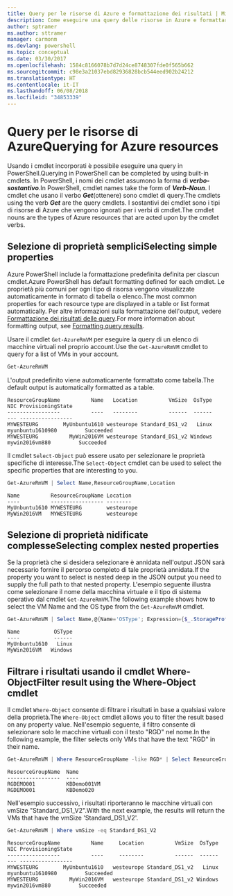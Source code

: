 ```yaml
---
title: Query per le risorse di Azure e formattazione dei risultati | Microsoft Docs
description: Come eseguire una query delle risorse in Azure e formattare i risultati.
author: sptramer
ms.author: sttramer
manager: carmonm
ms.devlang: powershell
ms.topic: conceptual
ms.date: 03/30/2017
ms.openlocfilehash: 1584c8166078b7d7d24ce8748307fde0f565b662
ms.sourcegitcommit: c98e3a21037ebd82936828bcb544eed902b24212
ms.translationtype: HT
ms.contentlocale: it-IT
ms.lasthandoff: 06/08/2018
ms.locfileid: "34853339"
---
```

# <a name="querying-for-azure-resources"></a><span data-ttu-id="4eb18-103">Query per le risorse di Azure</span><span class="sxs-lookup"><span data-stu-id="4eb18-103">Querying for Azure resources</span></span>

<span data-ttu-id="4eb18-104">Usando i cmdlet incorporati è possibile eseguire una query in PowerShell.</span><span class="sxs-lookup"><span data-stu-id="4eb18-104">Querying in PowerShell can be completed by using built-in cmdlets.</span></span> <span data-ttu-id="4eb18-105">In PowerShell, i nomi dei cmdlet assumono la forma di **_verbo-sostantivo_**.</span><span class="sxs-lookup"><span data-stu-id="4eb18-105">In PowerShell, cmdlet names take the form of **_Verb-Noun_**.</span></span> <span data-ttu-id="4eb18-106">I cmdlet che usano il verbo **_Get_**(ottenere) sono cmdlet di query.</span><span class="sxs-lookup"><span data-stu-id="4eb18-106">The cmdlets using the verb **_Get_** are the query cmdlets.</span></span> <span data-ttu-id="4eb18-107">I sostantivi dei cmdlet sono i tipi di risorse di Azure che vengono ignorati per i verbi di cmdlet.</span><span class="sxs-lookup"><span data-stu-id="4eb18-107">The cmdlet nouns are the types of Azure resources that are acted upon by the cmdlet verbs.</span></span>


## <a name="selecting-simple-properties"></a><span data-ttu-id="4eb18-108">Selezione di proprietà semplici</span><span class="sxs-lookup"><span data-stu-id="4eb18-108">Selecting simple properties</span></span>

<span data-ttu-id="4eb18-109">Azure PowerShell include la formattazione predefinita definita per ciascun cmdlet.</span><span class="sxs-lookup"><span data-stu-id="4eb18-109">Azure PowerShell has default formatting defined for each cmdlet.</span></span> <span data-ttu-id="4eb18-110">Le proprietà più comuni per ogni tipo di risorsa vengono visualizzate automaticamente in formato di tabella o elenco.</span><span class="sxs-lookup"><span data-stu-id="4eb18-110">The most common properties for each resource type are displayed in a table or list format automatically.</span></span> <span data-ttu-id="4eb18-111">Per altre informazioni sulla formattazione dell'output, vedere [Formattazione dei risultati delle query](formatting-output.md).</span><span class="sxs-lookup"><span data-stu-id="4eb18-111">For more information about formatting output, see [Formatting query results](formatting-output.md).</span></span>

<span data-ttu-id="4eb18-112">Usare il cmdlet `Get-AzureRmVM` per eseguire la query di un elenco di macchine virtuali nel proprio account.</span><span class="sxs-lookup"><span data-stu-id="4eb18-112">Use the `Get-AzureRmVM` cmdlet to query for a list of VMs in your account.</span></span>

```powershell
Get-AzureRmVM
```

<span data-ttu-id="4eb18-113">L'output predefinito viene automaticamente formattato come tabella.</span><span class="sxs-lookup"><span data-stu-id="4eb18-113">The default output is automatically formatted as a table.</span></span>

```
ResourceGroupName          Name   Location          VmSize  OsType              NIC ProvisioningState
-----------------          ----   --------          ------  ------              --- -----------------
MYWESTEURG        MyUnbuntu1610 westeurope Standard_DS1_v2   Linux myunbuntu1610980         Succeeded
MYWESTEURG          MyWin2016VM westeurope Standard_DS1_v2 Windows   mywin2016vm880         Succeeded
```

<span data-ttu-id="4eb18-114">Il cmdlet `Select-Object` può essere usato per selezionare le proprietà specifiche di interesse.</span><span class="sxs-lookup"><span data-stu-id="4eb18-114">The `Select-Object` cmdlet can be used to select the specific properties that are interesting to you.</span></span>

```powershell
Get-AzureRmVM | Select Name,ResourceGroupName,Location
```

```
Name          ResourceGroupName Location
----          ----------------- --------
MyUnbuntu1610 MYWESTEURG        westeurope
MyWin2016VM   MYWESTEURG        westeurope
```

## <a name="selecting-complex-nested-properties"></a><span data-ttu-id="4eb18-115">Selezione di proprietà nidificate complesse</span><span class="sxs-lookup"><span data-stu-id="4eb18-115">Selecting complex nested properties</span></span>

<span data-ttu-id="4eb18-116">Se la proprietà che si desidera selezionare è annidata nell'output JSON sarà necessario fornire il percorso completo di tale proprietà annidata.</span><span class="sxs-lookup"><span data-stu-id="4eb18-116">If the property you want to select is nested deep in the JSON output you need to supply the full path to that nested property.</span></span> <span data-ttu-id="4eb18-117">L'esempio seguente illustra come selezionare il nome della macchina virtuale e il tipo di sistema operativo dal cmdlet `Get-AzureRmVM`.</span><span class="sxs-lookup"><span data-stu-id="4eb18-117">The following example shows how to select the VM Name and the OS type from the `Get-AzureRmVM` cmdlet.</span></span>

```powershell
Get-AzureRmVM | Select Name,@{Name='OSType'; Expression={$_.StorageProfile.OSDisk.OSType}}
```

```
Name           OSType
----           ------
MyUnbuntu1610   Linux
MyWin2016VM   Windows
```

## <a name="filter-result-using-the-where-object-cmdlet"></a><span data-ttu-id="4eb18-118">Filtrare i risultati usando il cmdlet Where-Object</span><span class="sxs-lookup"><span data-stu-id="4eb18-118">Filter result using the Where-Object cmdlet</span></span>

<span data-ttu-id="4eb18-119">Il cmdlet `Where-Object` consente di filtrare i risultati in base a qualsiasi valore della proprietà.</span><span class="sxs-lookup"><span data-stu-id="4eb18-119">The `Where-Object` cmdlet allows you to filter the result based on any property value.</span></span> <span data-ttu-id="4eb18-120">Nell'esempio seguente, il filtro consente di selezionare solo le macchine virtuali con il testo "RGD" nel nome.</span><span class="sxs-lookup"><span data-stu-id="4eb18-120">In the following example, the filter selects only VMs that have the text "RGD" in their name.</span></span>

```powershell
Get-AzureRmVM | Where ResourceGroupName -like RGD* | Select ResourceGroupName,Name
```

```
ResourceGroupName  Name
-----------------  ----
RGDEMO001          KBDemo001VM
RGDEMO001          KBDemo020
```

<span data-ttu-id="4eb18-121">Nell'esempio successivo, i risultati riporteranno le macchine virtuali con vmSize "Standard_DS1_V2".</span><span class="sxs-lookup"><span data-stu-id="4eb18-121">With the next example, the results will return the VMs that have the vmSize 'Standard_DS1_V2'.</span></span>

```powershell
Get-AzureRmVM | Where vmSize -eq Standard_DS1_V2
```

```
ResourceGroupName          Name     Location          VmSize  OsType              NIC ProvisioningState
-----------------          ----     --------          ------  ------              --- -----------------
MYWESTEURG        MyUnbuntu1610   westeurope Standard_DS1_v2   Linux myunbuntu1610980         Succeeded
MYWESTEURG          MyWin2016VM   westeurope Standard_DS1_v2 Windows   mywin2016vm880         Succeeded
```
